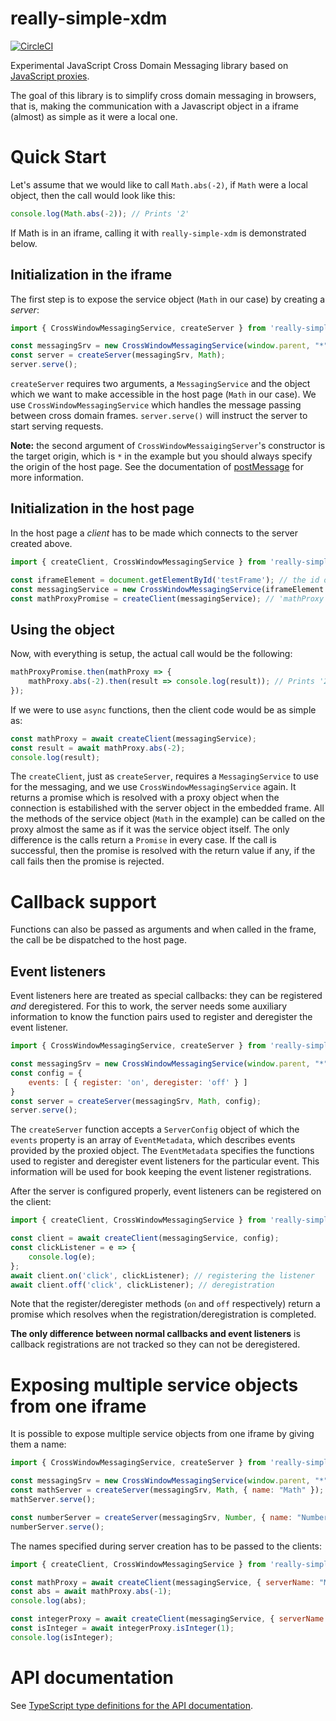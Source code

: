 # really-simple-xdm

[![CircleCI](https://circleci.com/gh/Katona/really-simple-xdm.svg?style=shield&circle-token=4fe7750d41525e10efd25cf28e42b5b07c8230f9)](https://circleci.com/gh/Katona/really-simple-xdm)

Experimental JavaScript Cross Domain Messaging library based on [JavaScript proxies](https://developer.mozilla.org/en-US/docs/Web/JavaScript/Reference/Global_Objects/Proxy).

The goal of this library is to simplify cross domain messaging in browsers, that is, making the communication with a Javascript object in a iframe (almost) as simple as it were a local one.

# Quick Start
Let's assume that we would like to call `Math.abs(-2)`, if `Math` were a local object, then the call would look like this:

```javascript
console.log(Math.abs(-2)); // Prints '2'
```

If Math is in an iframe, calling it with `really-simple-xdm` is demonstrated below.

## Initialization in the iframe
The first step is to expose the service object (`Math` in our case) by creating a _server_:

```javascript
import { CrossWindowMessagingService, createServer } from 'really-simple-xdm';

const messagingSrv = new CrossWindowMessagingService(window.parent, "*");
const server = createServer(messagingSrv, Math);
server.serve();
```
`createServer` requires two arguments, a `MessagingService` and the object which we want to make accessible in the host page (`Math` in our
case). We use `CrossWindowMessagingService` which handles the message passing between cross domain frames. `server.serve()` will instruct the server to start serving requests.

__Note:__ the second argument of `CrossWindowMessaigingServer`'s constructor is the target origin, which is `*` in the example but you should
always specify the origin of the host page. See the documentation of [postMessage](https://developer.mozilla.org/en-US/docs/Web/API/Window/postMessage) for more information.

## Initialization in the host page

In the host page a _client_ has to be made which connects to the server created above.
```javascript
import { createClient, CrossWindowMessagingService } from 'really-simple-xdm';

const iframeElement = document.getElementById('testFrame'); // the id of the frame containing the `Math` object to be called
const messagingService = new CrossWindowMessagingService(iframeElement.contentWindow, "*");
const mathProxyPromise = createClient(messagingService); // 'mathProxy' is a promise which resolves with the proxy of 'Math'
```

## Using the object

Now, with everything is setup, the actual call would be the following:
```javascript
mathProxyPromise.then(mathProxy => {
    mathProxy.abs(-2).then(result => console.log(result)); // Prints '2'
});
```

If we were to use `async` functions, then the client code would be as simple as:
```javascript
const mathProxy = await createClient(messagingService);
const result = await mathProxy.abs(-2);
console.log(result);
```

The `createClient`, just as `createServer`, requires a `MessagingService` to use for the messaging, and we use `CrossWindowMessagingService` again. It returns a promise which is resolved with a proxy object when the connection is estabilished with the server object in the embedded frame. All the methods of the service object (`Math` in the example) can be called on the proxy almost the same as if it was the service object itself. The only difference is the calls return a `Promise` in every case. If the call is successful, then the promise is resolved with the return value if any, if the call fails then the promise is rejected.

# Callback support

Functions can also be passed as arguments and when called in the frame, the call be be dispatched to the host page.

## Event listeners

Event listeners here are treated as special callbacks: they can be registered _and_ deregistered. For this to work, the server needs some auxiliary information to know the function pairs used to register and deregister the event listener.
```javascript
import { CrossWindowMessagingService, createServer } from 'really-simple-xdm';

const messagingSrv = new CrossWindowMessagingService(window.parent, "*");
const config = {
    events: [ { register: 'on', deregister: 'off' } ]
}
const server = createServer(messagingSrv, Math, config);
server.serve();
```
The `createServer` function accepts a `ServerConfig` object of which the `events` property is an array of `EventMetadata`, which describes events provided by the proxied object. The `EventMetadata` specifies the functions used to register and deregister event listeners for the particular event. This information will be used for book keeping the event listener registrations.

After the server is configured properly, event listeners can be registered on the client:
```javascript
import { createClient, CrossWindowMessagingService } from 'really-simple-xdm';

const client = await createClient(messagingService, config);
const clickListener = e => {
    console.log(e);
};
await client.on('click', clickListener); // registering the listener
await client.off('click', clickListener); // deregistration
```

Note that the register/deregister methods (`on` and `off` respectively) return a promise which resolves when the registration/deregistration is completed.

__The only difference between normal callbacks and event listeners__ is callback registrations are not tracked so they can not be deregistered.

# Exposing multiple service objects from one iframe

It is possible to expose multiple service objects from one iframe by giving them a name:

```javascript
import { CrossWindowMessagingService, createServer } from 'really-simple-xdm';

const messagingSrv = new CrossWindowMessagingService(window.parent, "*");
const mathServer = createServer(messagingSrv, Math, { name: "Math" });
mathServer.serve();

const numberServer = createServer(messagingSrv, Number, { name: "Number" });
numberServer.serve();
```

The names specified during server creation has to be passed to the clients:

```javascript
import { createClient, CrossWindowMessagingService } from 'really-simple-xdm';

const mathProxy = await createClient(messagingService, { serverName: "Math" });
const abs = await mathProxy.abs(-1);
console.log(abs);

const integerProxy = await createClient(messagingService, { serverName: "Number" });
const isInteger = await integerProxy.isInteger(1);
console.log(isInteger);
```

# API documentation

See [TypeScript type definitions for the API documentation](https://github.com/Katona/really-simple-xdm/blob/master/src/index.d.ts).